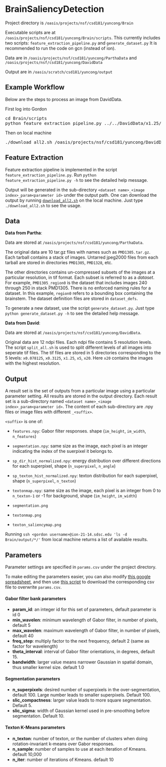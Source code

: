 BrainSaliencyDetection
======================

Project directory is `/oasis/projects/nsf/csd181/yuncong/Brain`

Executable scripts are at `/oasis/projects/nsf/csd181/yuncong/Brain/scripts`.
This currently includes two scripts: `feature_extraction_pipeline.py` and `generate_dataset.py`
It is recommended to run the code on gcn (instead of ion).


Data are in `/oasis/projects/nsf/csd181/yuncong/ParthaData` and `/oasis/projects/nsf/csd181/yuncong/DavidData`

Output are in `/oasis/scratch/csd181/yuncong/output`


Example Workflow
-----

Below are the steps to process an image from DavidData.

First log into Gordon
<pre>
cd Brain/scripts
python feature_extraction_pipeline.py ../../DavidData/x1.25/RS141_2_x1.25_z0.tif 10
</pre>

Then on local machine
<pre>
./download_all2.sh /oasis/projects/nsf/csd181/yuncong/DavidData/x1.25/RS141_2_x1.25_z0.tif RS141_2_x1.25_z0_param10 output yuncong
</pre>

Feature Extraction
-----

Feature extraction pipeline is implemented in the script `feature_extraction_pipeline.py`.
Run `python feature_extraction_pipeline.py -h` to see the detailed help message.

Output will be generated in the sub-directory `<dataset name>_<image index>_param<parameter id>` under the output path. One can download the output by running [`download_all2.sh`](https://gist.github.com/mistycheney/d92009bbb14b2951977d) on the local machine.
Just type `./download_all2.sh` to see the usage.

Data
----
**Data from Partha**:

Data are stored at `/oasis/projects/nsf/csd181/yuncong/ParthaData`.

The original data are 10 tar.gz files with names such as `PMD1305.tar.gz`. Each tarball contains a stack of images. Untarred jpeg2000 files from each tarball are stored in directories `PMD1305`, `PMD1328`, etc.

The other directories contains un-compressed subsets of the images at a particular resolution, in tif format. Each subset is referred to as a *dataset*. For example, `PMD1305_region0` is the dataset that includes images 240 through 250 in stack PMD1305. There is no enforced naming rules for a dataset. In this example, `region0` refers to a bounding box containing the brainstem. The dataset definition files are stored in `dataset_defs`.

To generate a new dataset, use the script `generate_dataset.py`. Just type `python generate_dataset.py -h` to see the detailed help message.

**Data from David**: 

Data are stored at `/oasis/projects/nsf/csd181/yuncong/DavidData`.

Original data are 12 ndpi files. Each ndpi file contains 5 resolution levels. The script `split_all.sh` is used to split different levels of all images into seperate tif files. The tif files are stored in 5 directories corresponding to the 5 levels: `x0.078125`, `x0.3125`, `x1.25`, `x5`, `x20`. Here `x20` contains the images with the highest resolution.

Output
-----
A result set is the set of outputs from a particular image using a particular parameter setting. All results are stored in the output directory. Each result set is a sub-directory named `<dataset name>_<image index>_param<parameter id>`. The content of each sub-directory are .npy files or image files with different `_<suffix>`. 

`<suffix>` is one of:
* `features.npy`: Gabor filter responses. shape (`im_height`, `im_width`, `n_features`)
* `segmentation.npy`: same size as the image, each pixel is an integer indicating the index of the suerpixel it belongs to.
* `sp_dir_hist_normalized.npy`: energy distribution over different directions for each superpixel, shape (`n_superpixel`, `n_angle`)
* `sp_texton_hist_normalized.npy`: texton distribution for each superpixel, shape (`n_superpixel`, `n_texton`)
* `textonmap.npy`: same size as the image, each pixel is an integer from 0 to `n_texton-1` or -1 for background, shape (`im_height`, `im_width`)

* `segmentation.png`
* `textonmap.png`
* `texton_saliencymap.png`


Running `ssh <gordon username>@ion-21-14.sdsc.edu 'ls -d Brain/output/*/'` from local machine returns a list of available results.


<a name="param"></a> Parameters
-----

Parameter settings are specified in `params.csv` under the project directory. 

To make editing the parameters easier, you can also modify [this google spreadsheet](https://docs.google.com/spreadsheets/d/1S189da_CxzC3GKISG3hZDG0n7mMycC0v4zTiRJraEUE/edit), and then use [this script](https://gist.github.com/mistycheney/be1f758bfcd5f852c9b5#file-sync_params_google_spreadsheet-py) to download the corresponding csv file to overwrite `params.csv`.

#### Gabor filter bank parameters ##
* **param_id**: an integer id for this set of parameters, default parameter is id 0
* **min_wavelen**: minimum wavelength of Gabor filter, in number of pixels, default 5
* **max_wavelen**: maximum wavelength of Gabor filter, in number of pixels, default 40
* **freq_step**: multiply factor to the next frequency, default 2 (same as factor for wavelength)
* **theta_interval**: interval of Gabor filter orientations, in degrees, default 15.
* **bandwidth**: larger value means narrower Gaussian in spatial domain, thus smaller kernel size. default 1.0

#### Segmentation parameters ##
* **n_superpixels**: desired number of superpixels in the over-segmentation, default 100. Large number leads to smaller superpixels. Default 100.
* **slic_compactness**: larger value leads to more square segmentation. Default 5.
* **slic_sigma**: width of Gaussian kernel used in pre-smoothing before segmentation. Default 10.

#### Texton K-Means parameters ##
* **n_texton**: number of texton, or the number of clusters when doing rotation-invariant k-means over Gabor responses.
* **n_sample**: number of samples to use at each iteration of Kmeans. default 10,000 
* **n_iter**: number of iterations of Kmeans. default 10


